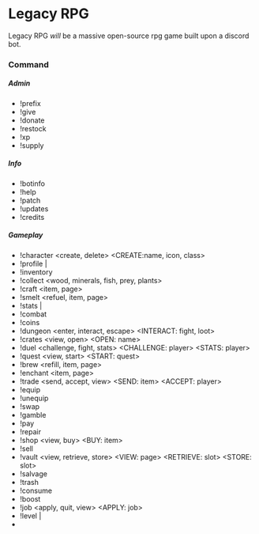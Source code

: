 # Legacy RPG
Legacy RPG *will* be a massive open-source rpg game built upon a discord bot.


### Command
##### Admin
* !prefix <prefix>
* !give <itemIndex>
* !donate <amount>
* !restock <player>
* !xp <stat> <player>
* !supply <crate> <player>

##### Info
* !botinfo
* !help
* !patch
* !updates
* !credits

##### Gameplay
* !character <create, delete> <CREATE:name, icon, class>
* !profile |<user>
* !inventory
* !collect <wood, minerals, fish, prey, plants>
* !craft <item, page>
* !smelt <refuel, item, page>
* !stats |<player>
* !combat
* !coins
* !dungeon <enter, interact, escape> <INTERACT: fight, loot>
* !crates <view, open> <OPEN: name>
* !duel <challenge, fight, stats> <CHALLENGE: player> <STATS: player>
* !quest <view, start> <START: quest>
* !brew <refill, item, page>
* !enchant <item, page>
* !trade <send, accept, view> <SEND: item> <ACCEPT: player>
* !equip <item>
* !unequip <slot>
* !swap <slot1> <slot2>
* !gamble <amount>
* !pay <player> <amount>
* !repair <item>
* !shop <view, buy> <BUY: item>
* !sell <item>
* !vault <view, retrieve, store> <VIEW: page> <RETRIEVE: slot> <STORE: slot>
* !salvage <item>
* !trash <item>
* !consume <item>
* !boost
* !job <apply, quit, view> <APPLY: job>
* !level |<player>
* 
